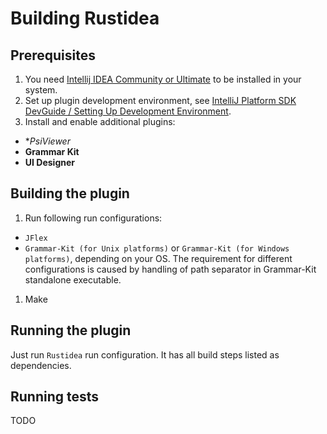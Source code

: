 # Building Rustidea

## Prerequisites

1. You need [Intellij IDEA Community or Ultimate](https://www.jetbrains.com/idea/) to be installed in your system.
1. Set up plugin development environment, see [IntelliJ Platform SDK DevGuide / Setting Up Development Environment](http://www.jetbrains.org/intellij/sdk/docs/basics/getting_started/setting_up_environment.html).
1. Install and enable additional plugins:
  - **PsiViewer*
  - **Grammar Kit**
  - **UI Designer**

## Building the plugin

1. Run following run configurations:
  - `JFlex`
  - `Grammar-Kit (for Unix platforms)` or `Grammar-Kit (for Windows platforms)`, depending on your OS.
    The requirement for different configurations is caused by handling of path separator in Grammar-Kit standalone executable.
1. Make

## Running the plugin

Just run `Rustidea` run configuration. It has all build steps listed as dependencies.

## Running tests

TODO
